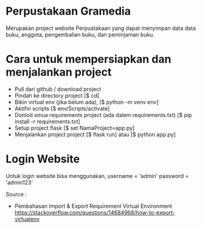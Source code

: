 # Perpustakaan Gramedia
Merupakan project website Perpustakaan yang dapat menyimpan data data buku, anggota, pengembalian buku, dan peminjaman buku.

# Cara untuk mempersiapkan dan menjalankan project
- Pull dari github / download project
- Pindah ke directory project                                   [$ cd]
- Bikin virtual env (jika belum ada),                           [$ python -m venv env]
- Aktifin scripts                                               [$ env/Scripts/activate]
- Donlod smua requirements project (ada dalem requirements.txt) [$ pip install -r requirements.txt]
- Setup project flask                                           [$ set NamaProject=app.py]
- Menjalankan project project                                   [$ flask run] atau [$ python app.py]

# Login Website
Untuk login website bisa menggunakan,
username = 'admin'
password = 'admin123'

Source :
- Pembahasan Import & Export Requirement Virtual Environment
https://stackoverflow.com/questions/14684968/how-to-export-virtualenv